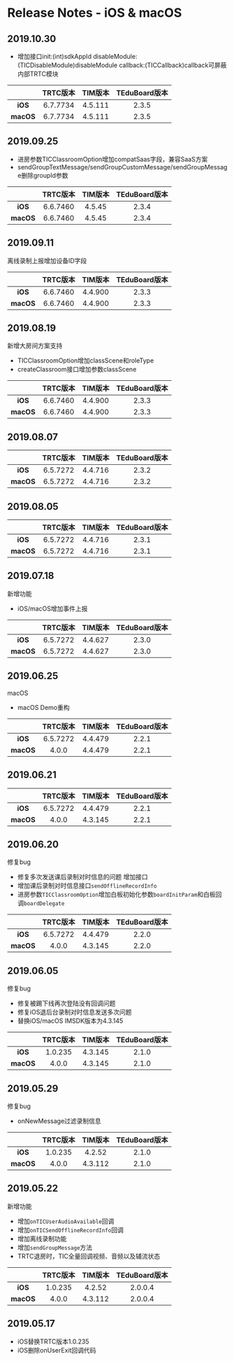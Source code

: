 # Release Notes - iOS & macOS

## 2019.10.30

- 增加接口init:(int)sdkAppId disableModule:(TICDisableModule)disableModule callback:(TICCallback)callback可屏蔽内部TRTC模块

| | TRTC版本 | TIM版本 | TEduBoard版本 |
| :-: | :-: | :-: | :-: |
| **iOS** | 6.7.7734 | 4.5.111 | 2.3.5 |
| **macOS** | 6.7.7734 | 4.5.111 | 2.3.5 |

## 2019.09.25

- 进房参数TICClassroomOption增加compatSaas字段，兼容SaaS方案
- sendGroupTextMessage/sendGroupCustomMessage/sendGroupMessage删除groupId参数

| | TRTC版本 | TIM版本 | TEduBoard版本 |
| :-: | :-: | :-: | :-: |
| **iOS** | 6.6.7460 | 4.5.45 | 2.3.4 |
| **macOS** | 6.6.7460 | 4.5.45 | 2.3.4 |

## 2019.09.11

离线录制上报增加设备ID字段

| | TRTC版本 | TIM版本 | TEduBoard版本 |
| :-: | :-: | :-: | :-: |
| **iOS** | 6.6.7460 | 4.4.900 | 2.3.3 |
| **macOS** | 6.6.7460 | 4.4.900 | 2.3.3 |

## 2019.08.19

新增大房间方案支持
- TICClassroomOption增加classScene和roleType
- createClassroom接口增加参数classScene

| | TRTC版本 | TIM版本 | TEduBoard版本 |
| :-: | :-: | :-: | :-: |
| **iOS** | 6.6.7460 | 4.4.900 | 2.3.3 |
| **macOS** | 6.6.7460 | 4.4.900 | 2.3.3 |

## 2019.08.07


| | TRTC版本 | TIM版本 | TEduBoard版本 |
| :-: | :-: | :-: | :-: |
| **iOS** | 6.5.7272 | 4.4.716 | 2.3.2 |
| **macOS** | 6.5.7272 | 4.4.716 | 2.3.2 |

## 2019.08.05


| | TRTC版本 | TIM版本 | TEduBoard版本 |
| :-: | :-: | :-: | :-: |
| **iOS** | 6.5.7272 | 4.4.716 | 2.3.1 |
| **macOS** | 6.5.7272 | 4.4.716 | 2.3.1 |


## 2019.07.18

新增功能
- iOS/macOS增加事件上报

| | TRTC版本 | TIM版本 | TEduBoard版本 |
| :-: | :-: | :-: | :-: |
| **iOS** | 6.5.7272 | 4.4.627 | 2.3.0 |
| **macOS** | 6.5.7272 | 4.4.627 | 2.3.0 |

## 2019.06.25

macOS
- macOS Demo重构

| | TRTC版本 | TIM版本 | TEduBoard版本 |
| :-: | :-: | :-: | :-: |
| **iOS** | 6.5.7272 | 4.4.479 | 2.2.1 |
| **macOS** | 4.0.0 | 4.4.479 | 2.2.1 |



## 2019.06.21

| | TRTC版本 | TIM版本 | TEduBoard版本 |
| :-: | :-: | :-: | :-: |
| **iOS** | 6.5.7272 | 4.4.479 | 2.2.1 |
| **macOS** | 4.0.0 | 4.3.145 | 2.2.1 |

## 2019.06.20
修复bug
- 修复多次发送课后录制对时信息的问题
增加接口
- 增加课后录制对时信息接口`sendOfflineRecordInfo`
- 进房参数`TICClassroomOption`增加白板初始化参数`boardInitParam`和白板回调`boardDelegate`

| | TRTC版本 | TIM版本 | TEduBoard版本 |
| :-: | :-: | :-: | :-: |
| **iOS** | 6.5.7272 | 4.4.479 | 2.2.0 |
| **macOS** | 4.0.0 | 4.3.145 | 2.2.0 |

## 2019.06.05

修复bug
- 修复被踢下线再次登陆没有回调问题
- 修复iOS退后台录制对时信息发送多次问题
- 替换iOS/macOS IMSDK版本为4.3.145

| | TRTC版本 | TIM版本 | TEduBoard版本 |
| :-: | :-: | :-: | :-: |
| **iOS** | 1.0.235 | 4.3.145 | 2.1.0 |
| **macOS** | 4.0.0 | 4.3.145 | 2.1.0 |

## 2019.05.29

修复bug
- onNewMessage过滤录制信息

| | TRTC版本 | TIM版本 | TEduBoard版本 |
| :-: | :-: | :-: | :-: |
| **iOS** | 1.0.235 | 4.2.52 | 2.1.0 |
| **macOS** | 4.0.0 | 4.3.112 | 2.1.0 |

## 2019.05.22

新增功能
- 增加`onTICUserAudioAvailable`回调
- 增加`onTICSendOfflineRecordInfo`回调
- 增加离线录制功能
- 增加`sendGroupMessage`方法
- TRTC退房时，TIC全量回调视频、音频以及辅流状态

| | TRTC版本 | TIM版本 | TEduBoard版本 |
| :-: | :-: | :-: | :-: |
| **iOS** | 1.0.235 | 4.2.52 | 2.0.0.4 |
| **macOS** | 4.0.0 | 4.3.112 | 2.0.0.4 |

## 2019.05.17

- iOS替换TRTC版本1.0.235
- iOS删除onUserExit回调代码
